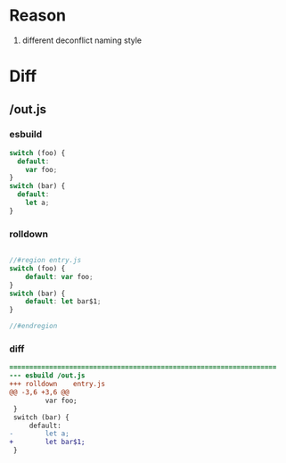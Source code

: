 # Reason
1. different deconflict naming style
# Diff
## /out.js
### esbuild
```js
switch (foo) {
  default:
    var foo;
}
switch (bar) {
  default:
    let a;
}
```
### rolldown
```js

//#region entry.js
switch (foo) {
	default: var foo;
}
switch (bar) {
	default: let bar$1;
}

//#endregion
```
### diff
```diff
===================================================================
--- esbuild	/out.js
+++ rolldown	entry.js
@@ -3,6 +3,6 @@
         var foo;
 }
 switch (bar) {
     default:
-        let a;
+        let bar$1;
 }

```